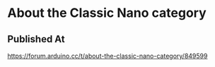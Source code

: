 # About the Classic Nano category

## Published At

https://forum.arduino.cc/t/about-the-classic-nano-category/849599
